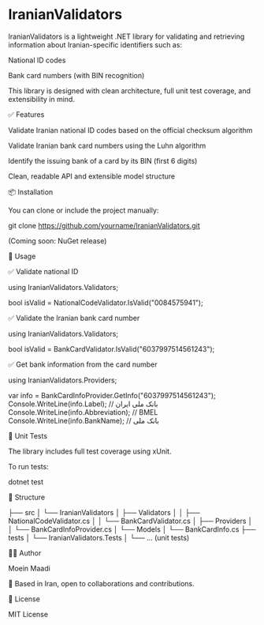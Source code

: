 # IranianValidators

IranianValidators is a lightweight .NET library for validating and retrieving information about Iranian-specific identifiers such as:

National ID codes

Bank card numbers (with BIN recognition)

This library is designed with clean architecture, full unit test coverage, and extensibility in mind.

✅ Features

Validate Iranian national ID codes based on the official checksum algorithm

Validate Iranian bank card numbers using the Luhn algorithm

Identify the issuing bank of a card by its BIN (first 6 digits)

Clean, readable API and extensible model structure

📦 Installation

You can clone or include the project manually:

git clone https://github.com/yourname/IranianValidators.git

(Coming soon: NuGet release)

🧪 Usage

✅ Validate national ID

using IranianValidators.Validators;

bool isValid = NationalCodeValidator.IsValid("0084575941");

✅ Validate the Iranian bank card number

using IranianValidators.Validators;

bool isValid = BankCardValidator.IsValid("6037997514561243");

✅ Get bank information from the card number

using IranianValidators.Providers;

var info = BankCardInfoProvider.GetInfo("6037997514561243");
Console.WriteLine(info.Label);        // بانک ملی ایران
Console.WriteLine(info.Abbreviation); // BMEL
Console.WriteLine(info.BankName);     // بانک ملی

🧪 Unit Tests

The library includes full test coverage using xUnit.

To run tests:

dotnet test

📁 Structure

├── src
│   └── IranianValidators
│       ├── Validators
│       │   ├── NationalCodeValidator.cs
│       │   └── BankCardValidator.cs
│       ├── Providers
│       │   └── BankCardInfoProvider.cs
│       └── Models
│           └── BankCardInfo.cs
├── tests
│   └── IranianValidators.Tests
│       └── ... (unit tests)


🧑‍💻 Author

Moein Maadi

📍 Based in Iran, open to collaborations and contributions.

📄 License

MIT License
